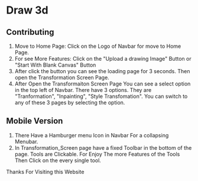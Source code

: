# Draw 3d

## Contributing

1. Move to Home Page: Click on the Logo of Navbar for move to Home Page.
2. For see More Features: Click on the "Upload a drawing Image" Button or "Start With Blank Canvas" Button
3. After click the button you can see the loading page for 3 seconds. Then open the Transformation Screen Page.
4. After Open the Transformaiton Screen Page You can see a select option in the top left of Navbar. There have 3 options. They are "Tranformation", "Inpainting", "Style Transfomation". You can switch to any of these 3 pages by selecting the option.

## Mobile Version
1. There Have a Hamburger menu Icon in Navbar For a collapsing Menubar.
2. In Transformation_Screen page have a fixed Toolbar in the bottom of the page. Tools are Clickable. For Enjoy The more Features of the Tools Then Click on the every single tool.

Thanks For Visiting this Website
